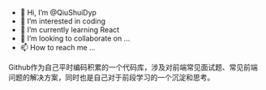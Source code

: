 - 👋 Hi, I’m @QiuShuiDyp
- 👀 I’m interested in coding
- 🌱 I’m currently learning React
- 💞️ I’m looking to collaborate on ...
- 📫 How to reach me ...

Github作为自己平时编码积累的一个代码库，涉及对前端常见面试题、常见前端问题的解决方案，同时也是自己对于前段学习的一个沉淀和思考。

